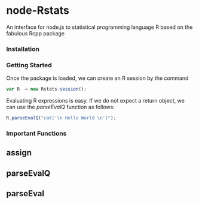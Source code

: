 node-Rstats
===========

An interface for node.js to statistical programming language R based on the fabulous Rcpp package

### Installation

### Getting Started

Once the package is loaded, we can create an R session by the command 

```javascript
var R  = new Rstats.session(); 
```

Evaluating R expressions is easy. If we do not expect a return object, we can use the *parseEvalQ* function as follows:

```javascript
R.parseEvalQ("cat('\n Hello World \n')");
```

### Important Functions

## assign

## parseEvalQ

## parseEval
